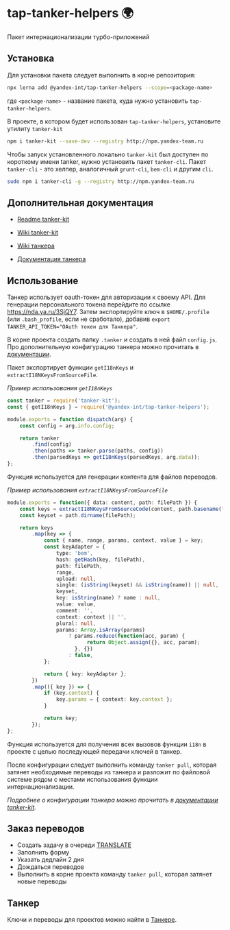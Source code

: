 # tap-tanker-helpers 🌍

Пакет интернационализации турбо-приложений

## Установка
Для установки пакета следует выполнить в корне репозитория:
```bash
npx lerna add @yandex-int/tap-tanker-helpers --scope=<package-name>
```
где `<package-name>` - название пакета, куда нужно установить `tap-tanker-helpers`.

В проекте, в котором будет использован `tap-tanker-helpers`, установите утилиту `tanker-kit`

```bash
npm i tanker-kit --save-dev --registry http://npm.yandex-team.ru
```

Чтобы запуск установленного локально `tanker-kit` был доступен по короткому имени tanker, нужно установить пакет `tanker-cli`. Пакет `tanker-cli` - это хелпер, аналогичный `grunt-cli`, `bem-cli` и другим `cli`.

```bash
sudo npm i tanker-cli -g --registry http://npm.yandex-team.ru
```

## Дополнительная документация
- [Readme tanker-kit](https://github.yandex-team.ru/search-interfaces/frontend/blob/master/packages/tanker-kit/README.md)

- [Wiki tanker-kit](https://wiki.yandex-team.ru/search-interfaces/tanker/tanker-kit/)

- [Wiki танкера](https://wiki.yandex-team.ru/NikitaBrovikov/tanker/translator/)

- [Документация танкера](https://doc.yandex-team.ru/~infrastructure/~tanker/)

## Использование

Танкер использует oauth-токен для авторизации к своему API. Для генерации персонального токена перейдите по ссылке https://nda.ya.ru/3SjQY7. Затем экспортируйте ключ в `$HOME/.profile` (или `.bash_profile`, если не сработало), добавив
`export TANKER_API_TOKEN="OAuth токен для Танкера"`.

В корне проекта создать папку `.tanker` и создать в ней файл `config.js`. Про дополнительную конфигурацию танкера можно прочитать в [документации](https://github.yandex-team.ru/search-interfaces/frontend/blob/master/packages/tanker-kit/README.md).

Пакет экспортирует функции `getI18nKeys` и `extractI18NKeysFromSourceFile`.

_Пример использования `getI18nKeys`_
```ts
const tanker = require('tanker-kit');
const { getI18nKeys } = require('@yandex-int/tap-tanker-helpers');

module.exports = function dispatch(arg) {
    const config = arg.info.config;

    return tanker
        .find(config)
        .then(paths => tanker.parse(paths, config))
        .then(parsedKeys => getI18nKeys(parsedKeys, arg.data));
};
```

Функция используется для генерации контента для файлов переводов.

_Пример использования `extractI18NKeysFromSourceFile`_
```ts
module.exports = function({ data: content, path: filePath }) {
    const keys = extractI18NKeysFromSourceCode(content, path.basename(filePath), ['i18n']);
    const keyset = path.dirname(filePath);

    return keys
        .map(key => {
            const { name, range, params, context, value } = key;
            const keyAdapter = {
                type: 'bem',
                hash: getHash(key, filePath),
                path: filePath,
                range,
                upload: null,
                single: (isString(keyset) && isString(name)) || null,
                keyset,
                key: isString(name) ? name : null,
                value: value,
                comment: '',
                context: context || '',
                plural: null,
                params: Array.isArray(params)
                    ? params.reduce(function(acc, param) {
                          return Object.assign({}, acc, param);
                      }, {})
                    : false,
            };

            return { key: keyAdapter };
        })
        .map(({ key }) => {
            if (key.context) {
                key.params = { context: key.context };
            }

            return key;
        });
};
```

Функция используется для получения всех вызовов функции `i18n` в проекте с целью последующей передачи ключей в танкер.

После конфигурации следует выполнить команду `tanker pull`, которая затянет необходимые переводы из танкера и разложит по файловой системе рядом с местами использования функции интернационализации.

_Подробнее о конфигурации танкера можно прочитать в [документации tanker-kit](https://github.yandex-team.ru/search-interfaces/frontend/blob/master/packages/tanker-kit/README.md)._

## Заказ переводов

- Создать задачу в очереди [TRANSLATE](https://st.yandex-team.ru/TRANSLATE)
- Заполнить форму
- Указать дедлайн 2 дня
- Дождаться переводов
- Выполнить в корне проекта команду `tanker pull`, которая затянет новые переводы

## Танкер
Ключи и переводы для проектов можно найти в [Танкере](https://tanker.yandex-team.ru/).
